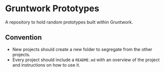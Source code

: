 # Gruntwork Prototypes

A repository to hold random prototypes built within Gruntwork.


## Convention

- New projects should create a new folder to segregate from the other projects.
- Every project should include a `README.md` with an overview of the project
  and instructions on how to use it.
